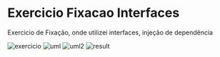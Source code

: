 # Exercicio Fixacao Interfaces

Exercicio de Fixação, onde utilizei interfaces, injeção de dependência

![exercicio](https://github.com/claudiokoori/exercicio-fixaca-interface/assets/109890121/cdc02fe0-1dcb-42cc-8dbb-68eefcec3afe)
![uml](https://github.com/claudiokoori/exercicio-fixaca-interface/assets/109890121/9e17ffbc-c931-4ccb-a2ec-c0447c1f62d7)
![uml2](https://github.com/claudiokoori/exercicio-fixaca-interface/assets/109890121/294c56b7-0fb2-4d53-89ef-3c22b08ddad4)
![result](https://github.com/claudiokoori/exercicio-fixaca-interface/assets/109890121/236ff2f9-3cf3-456d-b6ea-3e8754f99c92)
